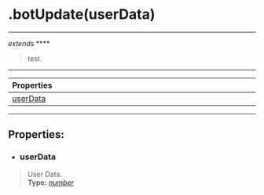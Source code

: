 # .botUpdate(userData)  
---  
*extends* ****   
> test.  
---
| Properties <img width=1000/> |   
| :--- |   
| [userData](#userData) |   
---  
## Properties:  
- ### userData  
> User Data.  
> **Type:** *[number](https://developer.mozilla.org/en-US/docs/Web/JavaScript/Reference/Global_Objects/number)*  
